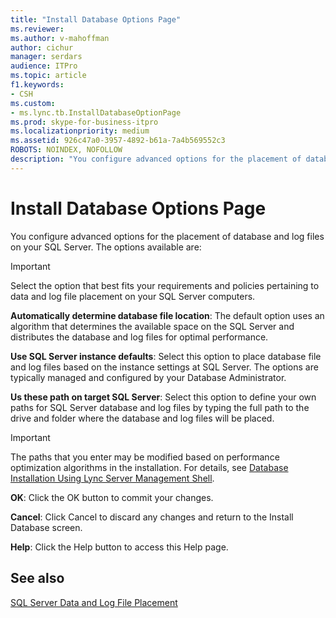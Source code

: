 ```yaml
---
title: "Install Database Options Page"
ms.reviewer: 
ms.author: v-mahoffman
author: cichur
manager: serdars
audience: ITPro
ms.topic: article
f1.keywords:
- CSH
ms.custom:
- ms.lync.tb.InstallDatabaseOptionPage
ms.prod: skype-for-business-itpro
ms.localizationpriority: medium
ms.assetid: 926c47a0-3957-4892-b61a-7a4b569552c3
ROBOTS: NOINDEX, NOFOLLOW
description: "You configure advanced options for the placement of database and log files on your SQL Server. The options available are:"
---
```


# Install Database Options Page

You configure advanced options for the placement of database and log files on your SQL Server. The options available are:

> [!IMPORTANT]
> Select the option that best fits your requirements and policies pertaining to data and log file placement on your SQL Server computers.

 **Automatically determine database file location**: The default option uses an algorithm that determines the available space on the SQL Server and distributes the database and log files for optimal performance.

 **Use SQL Server instance defaults**: Select this option to place database file and log files based on the instance settings at SQL Server. The options are typically managed and configured by your Database Administrator.

 **Us these path on target SQL Server**: Select this option to define your own paths for SQL Server database and log files by typing the full path to the drive and folder where the database and log files will be placed.

> [!IMPORTANT]
> The paths that you enter may be modified based on performance optimization algorithms in the installation. For details, see [Database Installation Using Lync Server Management Shell](/previous-versions/office/lync-server-2013/lync-server-2013-database-installation-using-lync-server-management-shell).

 **OK**: Click the OK button to commit your changes.

 **Cancel**: Click Cancel to discard any changes and return to the Install Database screen.

 **Help**: Click the Help button to access this Help page.

## See also

[SQL Server Data and Log File Placement](/previous-versions/office/lync-server-2013/lync-server-2013-sql-server-data-and-log-file-placement)